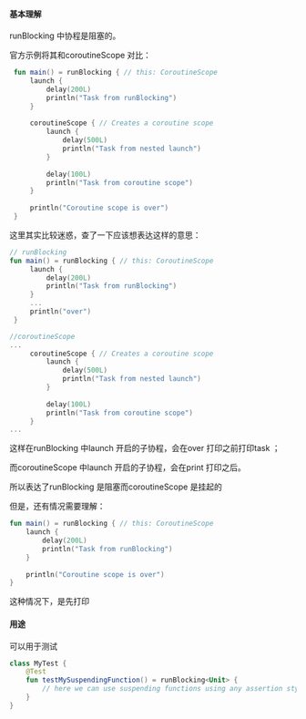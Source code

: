 #### 基本理解

runBlocking 中协程是阻塞的。   

官方示例将其和coroutineScope 对比： 

```kotlin
 fun main() = runBlocking { // this: CoroutineScope
     launch { 
         delay(200L)
         println("Task from runBlocking")
     }
     
     coroutineScope { // Creates a coroutine scope
         launch {
             delay(500L) 
             println("Task from nested launch")
         }
     
         delay(100L)
         println("Task from coroutine scope")
     }
     
     println("Coroutine scope is over")
 }
```

这里其实比较迷惑，查了一下应该想表达这样的意思：

```kotlin
// runBlocking 
fun main() = runBlocking { // this: CoroutineScope
     launch { 
         delay(200L)
         println("Task from runBlocking")
     }
     ...
     println("over")
 }

//coroutineScope
...
     coroutineScope { // Creates a coroutine scope
         launch {
             delay(500L) 
             println("Task from nested launch")
         }
     
         delay(100L)
         println("Task from coroutine scope")
     }  
...
```

这样在runBlocking 中launch 开启的子协程，会在over 打印之前打印task  ；  

而coroutineScope 中launch 开启的子协程，会在print 打印之后。  

所以表达了runBlocking 是阻塞而coroutineScope 是挂起的  



但是，还有情况需要理解：

```kotlin
fun main() = runBlocking { // this: CoroutineScope
    launch { 
        delay(200L)
        println("Task from runBlocking")
    }
    
    println("Coroutine scope is over")
}
```

这种情况下，是先打印



#### 用途

可以用于测试

```kotlin
class MyTest {
    @Test
    fun testMySuspendingFunction() = runBlocking<Unit> {
        // here we can use suspending functions using any assertion style that we like
    }
}
```

